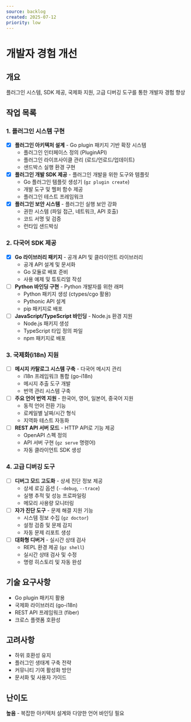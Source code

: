 ```yaml
---
source: backlog
created: 2025-07-12
priority: low
---
```


# 개발자 경험 개선

## 개요
플러그인 시스템, SDK 제공, 국제화 지원, 고급 디버깅 도구를 통한 개발자 경험 향상

## 작업 목록

### 1. 플러그인 시스템 구현
- [x] **플러그인 아키텍처 설계** - Go plugin 패키지 기반 확장 시스템
  - 플러그인 인터페이스 정의 (PluginAPI)
  - 플러그인 라이프사이클 관리 (로드/언로드/업데이트)
  - 샌드박스 실행 환경 구현
- [x] **플러그인 개발 SDK 제공** - 플러그인 개발을 위한 도구와 템플릿
  - Go 플러그인 템플릿 생성기 (`gz plugin create`)
  - 개발 도구 및 헬퍼 함수 제공
  - 플러그인 테스트 프레임워크
- [x] **플러그인 보안 시스템** - 플러그인 실행 보안 강화
  - 권한 시스템 (파일 접근, 네트워크, API 호출)
  - 코드 서명 및 검증
  - 런타임 샌드박싱

### 2. 다국어 SDK 제공
- [x] **Go 라이브러리 패키지** - 공개 API 및 클라이언트 라이브러리
  - 공개 API 설계 및 문서화
  - Go 모듈로 배포 준비
  - 사용 예제 및 튜토리얼 작성
- [ ] **Python 바인딩 구현** - Python 개발자를 위한 래퍼
  - Python 패키지 생성 (ctypes/cgo 활용)
  - Pythonic API 설계
  - pip 패키지로 배포
- [ ] **JavaScript/TypeScript 바인딩** - Node.js 환경 지원
  - Node.js 패키지 생성
  - TypeScript 타입 정의 파일
  - npm 패키지로 배포

### 3. 국제화(i18n) 지원
- [ ] **메시지 카탈로그 시스템 구축** - 다국어 메시지 관리
  - i18n 프레임워크 통합 (go-i18n)
  - 메시지 추출 도구 개발
  - 번역 관리 시스템 구축
- [ ] **주요 언어 번역 지원** - 한국어, 영어, 일본어, 중국어 지원
  - 동적 언어 전환 기능
  - 로케일별 날짜/시간 형식
  - 지역화 테스트 자동화
- [ ] **REST API 서버 모드** - HTTP API로 기능 제공
  - OpenAPI 스펙 정의
  - API 서버 구현 (`gz serve` 명령어)
  - 자동 클라이언트 SDK 생성

### 4. 고급 디버깅 도구
- [ ] **디버그 모드 고도화** - 상세 진단 정보 제공
  - 상세 로깅 옵션 (`--debug`, `--trace`)
  - 실행 추적 및 성능 프로파일링
  - 메모리 사용량 모니터링
- [ ] **자가 진단 도구** - 문제 해결 지원 기능
  - 시스템 정보 수집 (`gz doctor`)
  - 설정 검증 및 문제 감지
  - 자동 문제 리포트 생성
- [ ] **대화형 디버거** - 실시간 상태 검사
  - REPL 환경 제공 (`gz shell`)
  - 실시간 상태 검사 및 수정
  - 명령 히스토리 및 자동 완성

## 기술 요구사항
- Go plugin 패키지 활용
- 국제화 라이브러리 (go-i18n)
- REST API 프레임워크 (fiber)
- 크로스 플랫폼 호환성

## 고려사항
- 하위 호환성 유지
- 플러그인 생태계 구축 전략
- 커뮤니티 기여 활성화 방안
- 문서화 및 사용자 가이드

## 난이도
**높음** - 복잡한 아키텍처 설계와 다양한 언어 바인딩 필요